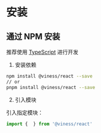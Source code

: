 # 安装

## 通过 NPM 安装
推荐使用 [TypeScript](https://www.typescriptlang.org/) 进行开发

1. 安装依赖
```bash
npm install @viness/react --save
// or
pnpm install @viness/react --save
```

2. 引入模块

引入指定模块：

```ts
import {  } from '@viness/react'
```

